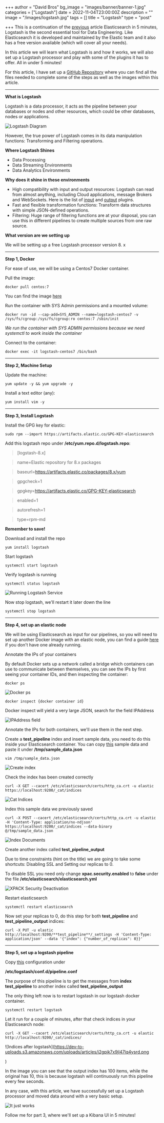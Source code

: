 +++
author = "David Bros"
bg_image = "images/banner/banner-1.jpg"
categories = ["Logstash"]
date = 2022-11-04T23:00:00Z
description = ""
image = "/images/logstash.jpg"
tags = []
title = "Logstash"
type = "post"

+++
This is a continuation of the [previous](https://dev.to/thehunter896/elk-elasticsearch-in-5-minutes-5bfn) article Elasticsearch in 5 minutes, Logstash is the second essential tool for Data Engineering. Like Elasticsearch it is developed and maintained by the Elastic team and it also has a free version available (which will cover all your needs).

In this article we will learn what Logstash is and how it works, we will also set up a Logstash processor and play with some of the plugins it has to offer. All in under 5 minutes!

For this article, I have set up a [GitHub Repository](https://github.com/TheHunter896/logstash-in-five-minutes) where you can find all the files needed to complete some of the steps as well as the images within this article.

---

**What is Logstash**

Logstash is a data processor, it acts as the pipeline between your databases or nodes and other resources, which could be other databases, nodes or applications.

![Logstash Diagram](https://dev-to-uploads.s3.amazonaws.com/uploads/articles/rznkk8h6pj1jz3o7pnol.png)

However, the true power of Logstash comes in its data manipulation functions: Transforming and Filtering operations.

**Where Logstash Shines**

* Data Processing
* Data Streaming Environments
* Data Analytics Environments

**Why does it shine in these environments**

* High compatibility with input and output resources: Logstash can read from almost anything, including Cloud applications, message Brokers and WebSockets. Here is the list of [input](https://www.elastic.co/guide/en/logstash/current/input-plugins.html) and [output](https://www.elastic.co/guide/en/logstash/current/output-plugins.html) plugins.
* Fast and flexible transformation functions: Transform data structures with simple JSON-defined operations.
* Filtering: Huge range of filtering functions are at your disposal, you can use this in different pipelines to create multiple sources from one raw source.

**What version are we setting up**

We will be setting up a free Logstash processor version 8. x

---

**Step 1, Docker**

For ease of use, we will be using a Centos7 Docker container.

Pull the image:

`docker pull centos:7`

You can find the image [here](https://hub.docker.com/_/centos)

Run the container with SYS Admin permissions and a mounted volume:

`docker run -id --cap-add=SYS_ADMIN --name=logstash-centos7 -v /sys/fs/cgroup:/sys/fs/cgroup:ro centos:7 /sbin/init`

_We run the container with SYS ADMIN permissions because we need systemctl to work inside the container_

Connect to the container:

`docker exec -it logstash-centos7 /bin/bash`

---

**Step 2, Machine Setup**

Update the machine:

`yum update -y && yum upgrade -y`

Install a text editor (any):

`yum install vim -y`

---

**Step 3, Install Logstash**

Install the GPG key for elastic:

`sudo rpm --import https://artifacts.elastic.co/GPG-KEY-elasticsearch`

Add this logstash repo under **/etc/yum.repo.d/logstash.repo**:

> \[logstash-8.x\]

> name=Elastic repository for 8.x packages

> baseurl=https://artifacts.elastic.co/packages/8.x/yum

> gpgcheck=1

> gpgkey=https://artifacts.elastic.co/GPG-KEY-elasticsearch

> enabled=1

> autorefresh=1

> type=rpm-md

**Remember to save!**

Download and install the repo

`yum install logstash`

Start logstash

`systemctl start logstash`

Verify logstash is running

`systemctl status logstash`

![Running Logstash Service](https://dev-to-uploads.s3.amazonaws.com/uploads/articles/c1phahtfbynr0clyxopm.png)

Now stop logstash, we'll restart it later down the line

`systemctl stop logstash`

---

**Step 4, set up an elastic node**

We will be using Elasticsearch as input for our pipelines, so you will need to set up another Docker image with an elastic node, you can find a guide [here](https://dev.to/thehunter896/elk-elasticsearch-in-5-minutes-5bfn) if you don't have one already running.

Annotate the IPs of your containers

By default Docker sets up a network called a bridge which containers can use to communicate between themselves, you can see the IPs by first seeing your container IDs, and then inspecting the container:

`docker ps`

![Docker ps](https://dev-to-uploads.s3.amazonaws.com/uploads/articles/va7g20z5c61rom0udpm6.png)

`docker inspect {docker container id}`

Docker inspect will yield a very large JSON, search for the field IPAddress

![IPAddress field](https://dev-to-uploads.s3.amazonaws.com/uploads/articles/1lx68bfe8aa5tvguhaec.png)

Annotate the IPs for both containers, we'll use them in the next step.

Create a **test_pipeline** index and insert sample data, you need to do this inside your Elasticsearch container. You can copy [this](https://github.com/TheHunter896/logstash-in-five-minutes/blob/master/sample_data.txt) sample data and paste it under **/tmp/sample_data.json**

`vim /tmp/sample_data.json`

![Create index](https://dev-to-uploads.s3.amazonaws.com/uploads/articles/h71jokw58qimimk9jp1h.png)

Check the index has been created correctly

`curl -X GET --cacert /etc/elasticsearch/certs/http_ca.crt -u elastic https://localhost:9200/_cat/indices`

![Cat Indices](https://dev-to-uploads.s3.amazonaws.com/uploads/articles/fibuadm4rlyuno8e66vw.png)

Index this sample data we previously saved

`curl -X POST --cacert /etc/elasticsearch/certs/http_ca.crt -u elastic -H 'Content-Type: application/nx-ndjson' https://localhost:9200/_cat/indices --data-binary @/tmp/sample_data.json`

![Index Documents](https://dev-to-uploads.s3.amazonaws.com/uploads/articles/c16j27f6fsd7hddfpixb.png)

Create another index called **test_pipeline_output**

Due to time constraints (hint on the title) we are going to take some shortcuts: Disabling SSL and Setting our replicas to 0.

To disable SSL you need only change **xpac.security.enabled** to **false** under the file **/etc/elasticsearch/elasticsearch.yml**

![XPACK Security Deactivation](https://dev-to-uploads.s3.amazonaws.com/uploads/articles/rscxjr78gbh9e6p247az.png)

Restart elasticsearch

`systemctl restart elasticsearch`

Now set your replicas to 0, do this step for both **test_pipeline** and **test_pipeline_output** indices:

`curl -X PUT -u elastic http://localhost:9200/**test_pipeline**/_settings -H 'Content-Type: application/json' --data '{"index": {"number_of_replicas": 0}}'`

---

**Step 5, set up a logstash pipeline**

Copy [this](https://github.com/TheHunter896/logstash-in-five-minutes/blob/master/conf/pipeline.conf) configuration under

**/etc/logstash/conf.d/pipeline.conf**

The purpose of this pipeline is to get the messages from **index test_pipeline** to another index called **test_pipeline_output**

The only thing left now is to restart logstash in our logstash docker container.

`systemctl restart logstash`

Let it run for a couple of minutes, after that check indices in your Elasticsearch node:

`curl -X GET --cacert /etc/elasticsearch/certs/http_ca.crt -u elastic http://localhost:9200/_cat/indices/`

!\[Indices after logstash\](https://dev-to-uploads.s3.amazonaws.com/uploads/articles/i2gpik7x9jl47lq4ysrd.png

)

In the image you can see that the output index has 100 items, while the original has 10, this is because logstash will continuously run this pipeline every few seconds.

In any case, with this article, we have successfully set up a Logstash processor and moved data around with a very basic setup.

![It just works](https://dev-to-uploads.s3.amazonaws.com/uploads/articles/3wwi35zlkd9g6y15k2f0.gif)

Follow me for part 3, where we'll set up a Kibana UI in 5 minutes!
